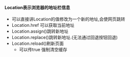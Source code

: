#### Location表示浏览器的地址栏信息

- 可以直接讲Location的值修改为一个新的地址,会使网页跳转
- Location.href 可以获取当前地址
- Location.assign()跳转新地址
- Location.replace()跳转新地址.(无法通过回退按钮回退)
- Location.reload()刷新页面
  - 可以传true 强制清空缓存